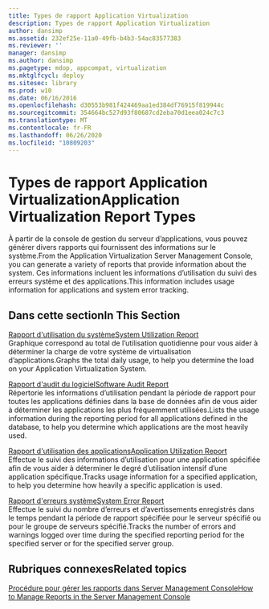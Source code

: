 ```yaml
---
title: Types de rapport Application Virtualization
description: Types de rapport Application Virtualization
author: dansimp
ms.assetid: 232ef25e-11a0-49fb-b4b3-54ac83577383
ms.reviewer: ''
manager: dansimp
ms.author: dansimp
ms.pagetype: mdop, appcompat, virtualization
ms.mktglfcycl: deploy
ms.sitesec: library
ms.prod: w10
ms.date: 06/16/2016
ms.openlocfilehash: d30553b981f424469aa1ed384df76915f819944c
ms.sourcegitcommit: 354664bc527d93f80687cd2eba70d1eea024c7c3
ms.translationtype: MT
ms.contentlocale: fr-FR
ms.lasthandoff: 06/26/2020
ms.locfileid: "10809203"
---
```

# <span data-ttu-id="e2746-103">Types de rapport Application Virtualization</span><span class="sxs-lookup"><span data-stu-id="e2746-103">Application Virtualization Report Types</span></span>


<span data-ttu-id="e2746-104">À partir de la console de gestion du serveur d’applications, vous pouvez générer divers rapports qui fournissent des informations sur le système.</span><span class="sxs-lookup"><span data-stu-id="e2746-104">From the Application Virtualization Server Management Console, you can generate a variety of reports that provide information about the system.</span></span> <span data-ttu-id="e2746-105">Ces informations incluent les informations d’utilisation du suivi des erreurs système et des applications.</span><span class="sxs-lookup"><span data-stu-id="e2746-105">This information includes usage information for applications and system error tracking.</span></span>

## <span data-ttu-id="e2746-106">Dans cette section</span><span class="sxs-lookup"><span data-stu-id="e2746-106">In This Section</span></span>


<a href="" id="system-utilization-report"></a>[<span data-ttu-id="e2746-107">Rapport d'utilisation du système</span><span class="sxs-lookup"><span data-stu-id="e2746-107">System Utilization Report</span></span>](system-utilization-reportserver.md)  
<span data-ttu-id="e2746-108">Graphique correspond au total de l’utilisation quotidienne pour vous aider à déterminer la charge de votre système de virtualisation d’applications.</span><span class="sxs-lookup"><span data-stu-id="e2746-108">Graphs the total daily usage, to help you determine the load on your Application Virtualization System.</span></span>

<a href="" id="software-audit-report"></a>[<span data-ttu-id="e2746-109">Rapport d'audit du logiciel</span><span class="sxs-lookup"><span data-stu-id="e2746-109">Software Audit Report</span></span>](software-audit-reportserver.md)  
<span data-ttu-id="e2746-110">Répertorie les informations d’utilisation pendant la période de rapport pour toutes les applications définies dans la base de données afin de vous aider à déterminer les applications les plus fréquemment utilisées.</span><span class="sxs-lookup"><span data-stu-id="e2746-110">Lists the usage information during the reporting period for all applications defined in the database, to help you determine which applications are the most heavily used.</span></span>

<a href="" id="application-utilization-report"></a>[<span data-ttu-id="e2746-111">Rapport d'utilisation des applications</span><span class="sxs-lookup"><span data-stu-id="e2746-111">Application Utilization Report</span></span>](application-utilization-reportserver.md)  
<span data-ttu-id="e2746-112">Effectue le suivi des informations d’utilisation pour une application spécifiée afin de vous aider à déterminer le degré d’utilisation intensif d’une application spécifique.</span><span class="sxs-lookup"><span data-stu-id="e2746-112">Tracks usage information for a specified application, to help you determine how heavily a specific application is used.</span></span>

<a href="" id="system-error-report"></a>[<span data-ttu-id="e2746-113">Rapport d'erreurs système</span><span class="sxs-lookup"><span data-stu-id="e2746-113">System Error Report</span></span>](system-error-reportserver.md)  
<span data-ttu-id="e2746-114">Effectue le suivi du nombre d’erreurs et d’avertissements enregistrés dans le temps pendant la période de rapport spécifiée pour le serveur spécifié ou pour le groupe de serveurs spécifié.</span><span class="sxs-lookup"><span data-stu-id="e2746-114">Tracks the number of errors and warnings logged over time during the specified reporting period for the specified server or for the specified server group.</span></span>

## <span data-ttu-id="e2746-115">Rubriques connexes</span><span class="sxs-lookup"><span data-stu-id="e2746-115">Related topics</span></span>


[<span data-ttu-id="e2746-116">Procédure pour gérer les rapports dans Server Management Console</span><span class="sxs-lookup"><span data-stu-id="e2746-116">How to Manage Reports in the Server Management Console</span></span>](how-to-manage-reports-in-the-server-management-console.md)

 

 





